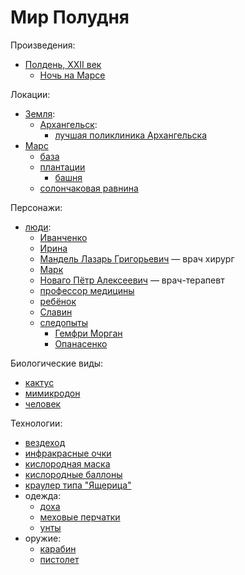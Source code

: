 Мир Полудня
===========

Произведения:
- [Полдень, XXII век](literature/polden_xxii_vek.md)
  - [Ночь на Марсе](literature/noch_na_marse.md)

Локации:
- [Земля](places/zemlya.md):
  - [Архангельск](places/arhangelsk.md):
    - [лучшая поликлиника Архангельска](places/luchshaya_poliklinika_arhangelska.md)
- [Марс](places/mars.md)
  - [база](places/mars_baza.md)
  - [плантации](places/mars_plantacii.md)
    - [башня](places/mars_plantacii_bashnya.md)
  - [солончаковая равнина](places/mars_solonchak.md)

Персонажи:
- [люди](persons/chelovek.md):
  - [Иванченко](persons/ivanchenko.md)
  - [Ирина](persons/irina.md)
  - [Мандель Лазарь Григорьевич](persons/mandel_lazar_grigorevich.md) — врач хирург
  - [Марк](persons/mark.md)
  - [Новаго Пётр Алексеевич](persons/novago_petr_alekseevich.md) — врач-терапевт
  - [профессор медицины](persons/professor.md)
  - [ребёнок](persons/rebenok.md)
  - [Славин](persons/slavin.md)
  - [следопыты](persons/sledopyty.md)
    - [Гемфри Морган](persons/gemfri_morgan.md)
    - [Опанасенко](persons/opanasenko.md)

Биологические виды:
- [кактус](persons/cactus.md)
- [мимикродон](persons/mimikrodon.md)
- [человек](persons/chelovek.md)

Технологии:
- [вездеход](technology/vezdehod.md)
- [инфракрасные очки](technology/infrakrasnye_ochki.md)
- [кислородная маска](technology/kislorodnaya_maska.md)
- [кислородные баллоны](technology/pers_kislorodnye_balony.md)
- [краулер типа "Ящерица"](technology/krauler_tipa_yashcherica.md)
- одежда:
  - [доха](technology/doha.md)
  - [меховые перчатки](technology/mehovye_perchatki.md)
  - [унты](technology/unty.md)
- оружие:
  - [карабин](technology/karabin.md)
  - [пистолет](technology/pistolet.md)
